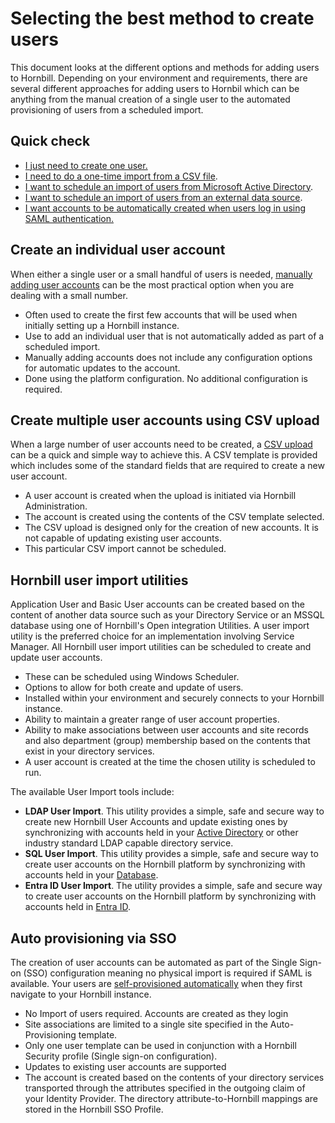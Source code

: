 # Selecting the best method to create users
This document looks at the different options and methods for adding users to Hornbill. Depending on your environment and requirements, there are several different approaches for adding users to Hornbil which can be anything from the manual creation of a single user to the automated provisioning of users from a scheduled import.

## Quick check
* [I just need to create one user.](/esp-config/organizational-data/user-accounts/user-creation-options#create-an-individual-user-account)
* [I need to do a one-time import from a CSV file](/esp-config/organizational-data/user-accounts/user-creation-options#create-multiple-user-accounts-using-csv-upload).
* [I want to schedule an import of users from Microsoft Active Directory](/esp-config/organizational-data/user-accounts/user-creation-options#hornbill-user-import-utilities).
* [I want to schedule an import of users from an external data source](/esp-config/organizational-data/user-accounts/user-creation-options#hornbill-user-import-utilities).
* [I want accounts to be automatically created when users log in using SAML authentication.](/esp-config/organizational-data/user-accounts/user-creation-options#auto-provisioning-via-sso) 


## Create an individual user account
When either a single user or a small handful of users is needed, [manually adding user accounts](/esp-config/organizational-data/user-accounts/users) can be the most practical option when you are dealing with a small number.

* Often used to create the first few accounts that will be used when initially setting up a Hornbill instance.
* Use to add an individual user that is not automatically added as part of a scheduled import.
* Manually adding accounts does not include any configuration options for automatic updates to the account.
* Done using the platform configuration. No additional configuration is required.

## Create multiple user accounts using CSV upload
When a large number of user accounts need to be created, a [CSV upload](/esp-config/organizational-data/user-accounts/csv-user-import) can be a quick and simple way to achieve this. A CSV template is provided which includes some of the standard fields that are required to create a new user account.

* A user account is created when the upload is initiated via Hornbill Administration.
* The account is created using the contents of the CSV template selected.
* The CSV upload is designed only for the creation of new accounts. It is not capable of updating existing user accounts.
* This particular CSV import cannot be scheduled.

## Hornbill user import utilities
Application User and Basic User accounts can be created based on the content of another data source such as your Directory Service or an MSSQL database using one of Hornbill's Open integration Utilities. A user import utility is the preferred choice for an implementation involving Service Manager. All Hornbill user import utilities can be scheduled to create and update user accounts.

* These can be scheduled using Windows Scheduler.
* Options to allow for both create and update of users.
* Installed within your environment and securely connects to your Hornbill instance.
* Ability to maintain a greater range of user account properties.
* Ability to make associations between user accounts and site records and also department (group) membership based on the contents that exist in your directory services.
* A user account is created at the time the chosen utility is scheduled to run.

The available User Import tools include:

* **LDAP User Import**. This utility provides a simple, safe and secure way to create new Hornbill User Accounts and update existing ones by synchronizing with accounts held in your [Active Directory](/data-imports-guide/users/ldap/overview) or other industry standard LDAP capable directory service.
* **SQL User Import**. This utility provides a simple, safe and secure way to create user accounts on the Hornbill platform by synchronizing with accounts held in your [Database](/data-imports-guide/users/database/overview).
* **Entra ID User Import**. The utility provides a simple, safe and secure way to create user accounts on the Hornbill platform by synchronizing with accounts held in [Entra ID](/data-imports-guide/users/azure/overview).

## Auto provisioning via SSO
The creation of user accounts can be automated as part of the Single Sign-on (SSO) configuration meaning no physical import is required if SAML is available. Your users are [self-provisioned automatically](/esp-config/security/sso/auto-provisioning) when they first navigate to your Hornbill instance.

* No Import of users required. Accounts are created as they login
* Site associations are limited to a single site specified in the Auto-Provisioning template.
* Only one user template can be used in conjunction with a Hornbill Security profile (Single sign-on configuration).
* Updates to existing user accounts are supported
* The account is created based on the contents of your directory services transported through the attributes specified in the outgoing claim of your Identity Provider. The directory attribute-to-Hornbill mappings are stored in the Hornbill SSO Profile.

